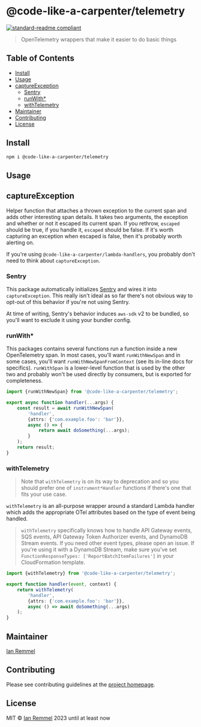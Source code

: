 # @code-like-a-carpenter/telemetry

[![standard-readme compliant](https://img.shields.io/badge/readme%20style-standard-brightgreen.svg?style=flat-square)](https://github.com/RichardLitt/standard-readme)

> OpenTelemetry wrappers that make it easier to do basic things

## Table of Contents

-   [Install](#install)
-   [Usage](#usage)
-   [captureException](#captureexception)
    -   [Sentry](#sentry)
    -   [runWith\*](#runwith)
    -   [withTelemetry](#withtelemetry)
-   [Maintainer](#maintainer)
-   [Contributing](#contributing)
-   [License](#license)

## Install

```bash
npm i @code-like-a-carpenter/telemetry
```

## Usage

## captureException

Helper function that attaches a thrown exception to the current span and adds
other interesting span details. It takes two arguments, the exception and
whether or not it escaped its current span. If you rethrow, `escaped` should be
true, if you handle it, `escaped` should be false. If it's worth capturing an
exception when escaped is false, then it's probably worth alerting on.

If you're using `@code-like-a-carpenter/lambda-handlers`, you probably don't
need to think about `captureException`.

### Sentry

This package automatically initializes [Sentry](https://sentry.io) and wires it
into `captureException`. This really isn't ideal as so far there's not obvious
way to opt-out of this behavior if you're not using Sentry.

At time of writing, Sentry's behavior induces `aws-sdk` v2 to be bundled, so
you'll want to exclude it using your bundler config.

### runWith\*

This packages contains several functions run a function inside a new
OpenTelemetry span. In most cases, you'll want `runWithNewSpan` and in some
cases, you'll want `runWithNewSpanFromContext` (see its in-line docs for
specifics). `runWithSpan` is a lower-level function that is used by the other
two and probably won't be used directly by consumers, but is exported for
completeness.

```ts
import {runWithNewSpan} from '@code-like-a-carpenter/telemetry';

export async function handler(...args) {
    const result = await runWithNewSpan(
        'handler',
        {attrs: {'com.example.foo': 'bar'}},
        async () => {
            return await doSomething(...args);
        }
    );
    return result;
}
```

### withTelemetry

> Note that `withTelemetry` is on its way to deprecation and so you should
> prefer one of `instrument*Handler` functions if there's one that fits your use
> case.

`withTelemetry` is an all-purpose wrapper around a standard Lambda handler which
adds the appropriate OTel attributes based on the type of event being handled.

> `withTelemetry` specifically knows how to handle API Gateway events, SQS
> events, API Gateway Token Authorizer events, and DynamoDB Stream events. If
> you need other event types, please open an issue. If you're using it with a
> DynamoDB Stream, make sure you've set
> `FunctionResponseTypes: ['ReportBatchItemFailures']` in your CloudFormation
> template.

```ts
import {withTelemetry} from '@code-like-a-carpenter/telemetry';

export function handler(event, context) {
    return withTelemetry(
        'handler',
        {attrs: {'com.example.foo': 'bar'}},
        async () => await doSomething(...args)
    );
}
```

## Maintainer

[Ian Remmel](https://www.ianwremmel.com)

## Contributing

Please see contributing guidelines at the
[project homepage](https://www.github.com/code-like-a-carpenter/workbench/).

## License

MIT © [Ian Remmel](https://www.ianwremmel.com) 2023 until at least now
